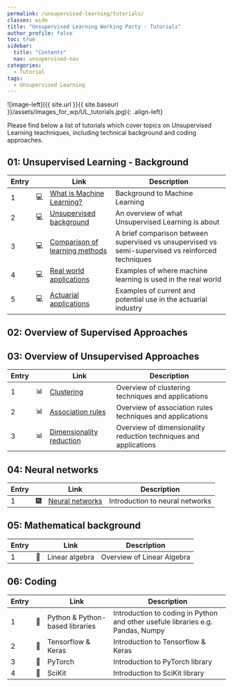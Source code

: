 ```yaml
---
permalink: /unsupervised-learning/tutorials/
classes: wide
title: "Unsupervised Learning Working Party - Tutorials"
author_profile: false
toc: true
sidebar:
  title: "Contents"
  nav: unsupervised-nav
categories:
  - Tutorial
tags:
  - Unsupervised Learning
---
```


![image-left]({{ site.url }}{{ site.baseurl }}/assets/images_for_wp/UL_tutorials.jpg){: .align-left}

Please find below a list of tutorials which cover topics on Unsupervised Learning teachniques, including technical background and coding approaches.

## 01: Unsupervised Learning - Background

| Entry|               |Link                          |Description                    |
| ---- | ------------- |----------------------------- |-------------------------------|
| 1    |:computer:     |[What is Machine Learning?](/unsupervised-learning/tutorial_whatIsML/)     |Background to Machine Learning |
| 2    |:computer:     |[Unsupervised background](/unsupervised-learning/tutorial_ULbackground/)       |An overview of what Unsupervised Learning is about |
| 3    |:computer:     |[Comparison of learning methods](/unsupervised-learning/tutorial_comparison/)      |A brief comparison between supervised vs unsupervised vs semi-supervised vs reinforced techniques|
| 4    |:computer:     |[Real world applications](/unsupervised-learning/tutorial_realApplications/)|Examples of where machine learning is used in the real world|
| 5    |:computer:     |[Actuarial applications](/unsupervised-learning/tutorial_actuarialApplications/)        |Examples of current and potential use in the actuarial industry|

## 02: Overview of Supervised Approaches

## 03: Overview of Unsupervised Approaches

| Entry|               |Link                          |Description                    |
| -----| ------------- |----------------------------- |-------------------------------|
| 1    | :bar_chart:    |[Clustering](/unsupervised-learning/tutorial_clustering/)                                   |Overview of clustering techniques and applications                    |
| 2    | :bar_chart:   |[Association rules](/unsupervised-learning/tutorial_association_rules/)                      |Overview of association rules techniques and applications                    |
| 3    | :bar_chart:   |[Dimensionality reduction](/unsupervised-learning/tutorial_dimensionality_reduction/)        |Overview of dimensionality reduction techniques and applications                    |

## 04: Neural networks

| Entry|               |Link                          |Description                    |
| -----| ------------- |----------------------------- |-------------------------------|
| 1    | :fireworks:    |[Neural networks](/unsupervised-learning/tutorial_neuralNetworks/)               |Introduction to neural networks          |

## 05: Mathematical background

| Entry|               |Link                          |Description                    |
| -----| ------------- |----------------------------- |-------------------------------|
| 1    | :microscope:  |Linear algebra                |Overview of Linear Algebra     |

## 06: Coding

| Entry|               |Link                          |Description                    |
| -----| ------------- |----------------------------- |-------------------------------|
| 1    | :milky_way:  |Python & Python-based libraries|Introduction to coding in Python and other usefule libraries e.g. Pandas, Numpy |
| 2    | :milky_way:  |Tensorflow & Keras            |Introduction to Tensorflow & Keras                  |
| 3    | :milky_way:  |PyTorch                       |Introduction to PyTorch library                     |
| 4    | :milky_way:  |SciKit                        |Introduction to SciKit library                      |

